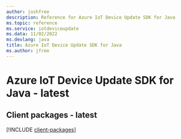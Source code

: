 ```yaml
---
author: joshfree
description: Reference for Azure IoT Device Update SDK for Java
ms.topic: reference
ms.service: iotdeviceupdate
ms.data: 11/02/2022
ms.devlang: java
title: Azure IoT Device Update SDK for Java
ms.author: jfree
---
```

# Azure IoT Device Update SDK for Java - latest

## Client packages - latest
[!INCLUDE [client-packages](iot-device-update-client-index.md)]